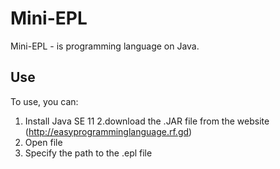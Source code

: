 # Mini-EPL
Mini-EPL - is programming language on Java.

## Use
To use, you can:
1. Install Java SE 11
2.download the .JAR file from the website (http://easyprogramminglanguage.rf.gd)
3. Open file
4. Specify the path to the .epl file
